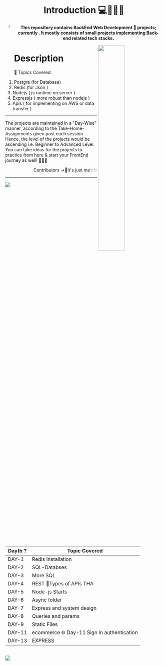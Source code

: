 <h1 align="center">Introduction 💻👨🏻‍💻 </h1>


<p align="center"> <img src="https://miro.medium.com/max/512/1*D85NDO8sl6kTZCY_XqeMdA.png" width="5%" height="5%" align="left">  <strong>This repository contains BackEnd Web Development 🎨 projects; currently . It mostly consists of small projects implementing Back-end related tech stacks.</strong></p>

<!-- <img src="https://cdn.dribbble.com/users/2858436/screenshots/5703120/my_logo-01_4x.jpg" width="35%" height="40%" align="right" > -->
<img src="https://www.mygo.ge/uploads/blog/1584023795.jpg" width="41%"  align="right" >

# Description

 📌 Topics Covered:

1. Postgre (for Database)
2. Redis (for Json )
3. Nodejs ( js runtime on server )
4. Expressjs ( more robust than nodejs )
5. Apis ( for implementing on AWS or data transfer )  

---

<div>
<p align = "left"> The projects are maintained in a "Day-Wise" manner, according to the Take-Home-Assignments given post each session. Hence, the level of the projects would be ascending i.e. Beginner to Advanced Level. 
 You can take ideas for the projects to practice from here & start your FrontEnd journey as well! 🙋🏽‍♂️ </p>
 
<p align="right">
Contributors ->🌟It's just me✨✨
 </p>
</div>

---
<img src="https://c.tenor.com/jTsi1NKpOVEAAAAM/bla-sunday.gif"  align="left">

| Dayth ? | Topic Covered |
|---------------|-----------------------------------------------------|
| DAY-1 | Redis Installation |
| DAY-2 | SQL-Databses |
| DAY-3 | More SQL |
| DAY-4 | REST 🥱Types of APIs THA | https//www.gokulsaraswat.github.io/Backend/THA_1%20to%20THA_4/preview/index.html  
| DAY-5 | Node-js Starts |
| DAY-6 | Async folder |
| DAY-7 | Express and system design |
| DAY-8 | Queries and params |
| DAY-9 | Static Files |
| DAY-11 | ecommerce 🌐 Day-11 Sign in authentication |
| DAY-13 | EXPRESS |

<!-- <img src="https://encrypted-tbn0.gstatic.com/images?q=tbn:ANd9GcQa8-I2ocXzrySW0wvj_5oYu2I5YtnjO8ni1A&usqp=CAU" width="32%" height="32%" align="right"> -->
<br>

 <img src="https://user-images.githubusercontent.com/49686277/109705521-4e6b1300-7bb1-11eb-8380-48681240721a.png" >

<br>
